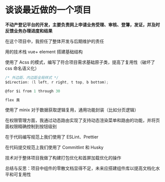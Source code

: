 # 谈谈最近做的一个项目

**不动产登记平台的开发，主要负责网上申请业务受理、审核、登簿，发证，并及时反馈业务办理进度和结果**

在这个项目中，我担任了整体开发与后期维护的责任

用的技术栈 vue+ element 搭建基础结构

使用了 Acss 的模式，编写了符合项目需求基础原子类，提高了复用性（破坏了 css 命名语义化）

```cs
/* 外边距、内边距全局样式 */
$direction: (l left, r right, t top, b bottom);

@for $i from 1 through 30

flex 类

```

使用了 minix 对于数据获取逻辑复用，通用功能封装（比如分页逻辑）

在权限管理方面，我通过动态路由实现了支持动态渲染菜单和路由的功能，并将页面权限精确控制到按钮级别

在于代码编写规范上我们使用了 ESLint、Prettier

在代码提交规范上我们使用了 Commitlint 和 Husky

技术对于整体项目我做了构建打包优化和首屏加载优化的操作

总结与反思：项目中组件的零散文档显得不足，未来应搭建组件库以提高文档化水平和可复用性

